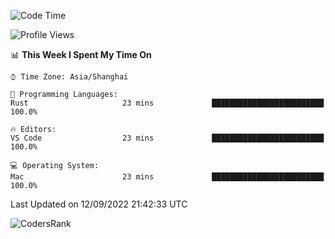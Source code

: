 <!--START_SECTION:waka-->
![Code Time](http://img.shields.io/badge/Code%20Time-1%2C676%20hrs%2024%20mins-blue)

![Profile Views](http://img.shields.io/badge/Profile%20Views-21-blue)

📊 **This Week I Spent My Time On** 

```text
⌚︎ Time Zone: Asia/Shanghai

💬 Programming Languages: 
Rust                     23 mins             █████████████████████████   100.0%

🔥 Editors: 
VS Code                  23 mins             █████████████████████████   100.0%

💻 Operating System: 
Mac                      23 mins             █████████████████████████   100.0%

```


 Last Updated on 12/09/2022 21:42:33 UTC
<!--END_SECTION:waka-->

![CodersRank](https://cr-skills-chart-widget.azurewebsites.net/api/api?username=BugenZhao&padding=16&tooltip=true&branding=false&sort-by-score=true&skills=Rust%2C%20Swift%2C%20C%2C%20TypeScript%2C%20Java%2C%20Go%2C%20Dart%2C%20C%2B%2B%2C%20Python%2C%20Assembly%2C%20Shell%2C%20Kotlin)
